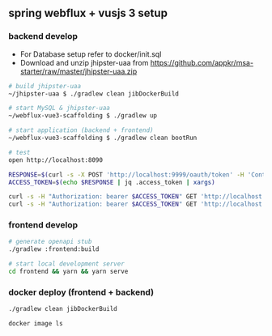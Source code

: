 ## spring webflux + vusjs 3 setup

### backend develop
- For Database setup refer to docker/init.sql
- Download and unzip jhipster-uaa from https://github.com/appkr/msa-starter/raw/master/jhipster-uaa.zip

```bash
# build jhipster-uaa
~/jhipster-uaa $ ./gradlew clean jibDockerBuild

# start MySQL & jhipster-uaa
~/webflux-vue3-scaffolding $ ./gradlew up

# start application (backend + frontend)
~/webflux-vue3-scaffolding $ ./gradlew clean bootRun

# test
open http://localhost:8090

RESPONSE=$(curl -s -X POST 'http://localhost:9999/oauth/token' -H 'Content-Type: application/x-www-form-urlencoded' -H 'Accept: application/json' -H 'Authorization: Basic d2ViX2FwcDpjaGFuZ2VpdA==' -d 'grant_type=password&username=user&password=user&scope=openid')
ACCESS_TOKEN=$(echo $RESPONSE | jq .access_token | xargs)

curl -s -H "Authorization: bearer $ACCESS_TOKEN" GET 'http://localhost:8090/api/examples'
curl -s -H "Authorization: bearer $ACCESS_TOKEN" GET 'http://localhost:8090/api/users' 
```

### frontend develop

```bash
# generate openapi stub
./gradlew :frontend:build

# start local development server
cd frontend && yarn && yarn serve
```

### docker deploy (frontend + backend)

```bash
./gradlew clean jibDockerBuild

docker image ls
```
